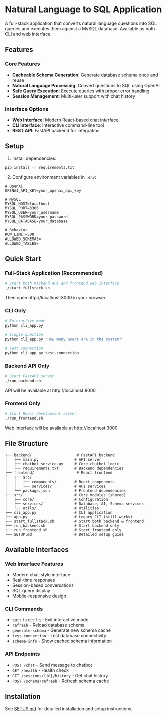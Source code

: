 # Natural Language to SQL Application

A full-stack application that converts natural language questions into SQL queries and executes them against a MySQL database. Available as both CLI and web interface.

## Features

### Core Features
- **Cacheable Schema Generation**: Generate database schema once and reuse
- **Natural Language Processing**: Convert questions to SQL using OpenAI
- **Safe Query Execution**: Execute queries with proper error handling
- **Session Management**: Multi-user support with chat history

### Interface Options
- **Web Interface**: Modern React-based chat interface
- **CLI Interface**: Interactive command-line tool
- **REST API**: FastAPI backend for integration

## Setup

1. Install dependencies:
```bash
pip install -r requirements.txt
```

2. Configure environment variables in `.env`:
```env
# OpenAI
OPENAI_API_KEY=your_openai_api_key

# MySQL
MYSQL_HOST=localhost
MYSQL_PORT=3306
MYSQL_USER=your_username
MYSQL_PASSWORD=your_password
MYSQL_DATABASE=your_database

# Behavior
ROW_LIMIT=500
ALLOWED_SCHEMAS=
ALLOWED_TABLES=
```

## Quick Start

### Full-Stack Application (Recommended)
```bash
# Start both backend API and frontend web interface
./start_fullstack.sh
```

Then open http://localhost:3000 in your browser.

### CLI Only
```bash
# Interactive mode
python cli_app.py

# Single question
python cli_app.py "How many users are in the system?"

# Test connection
python cli_app.py test-connection
```

### Backend API Only
```bash
# Start FastAPI server
./run_backend.sh
```

API will be available at http://localhost:8000

### Frontend Only
```bash
# Start React development server
./run_frontend.sh
```

Web interface will be available at http://localhost:3000

## File Structure

```
├── backend/                    # FastAPI backend
│   ├── main.py                # API server
│   ├── chatbot_service.py     # Core chatbot logic
│   └── requirements.txt       # Backend dependencies
├── frontend/                   # React frontend
│   ├── src/
│   │   ├── components/        # React components
│   │   └── services/          # API services
│   └── package.json           # Frontend dependencies
├── src/                       # Core modules (shared)
│   ├── core/                  # Configuration
│   ├── services/              # Database, AI, Schema services
│   └── utils/                 # Utilities
├── cli_app.py                 # CLI application
├── app.py                     # Legacy CLI (still works)
├── start_fullstack.sh         # Start both backend & frontend
├── run_backend.sh             # Start backend only
├── run_frontend.sh            # Start frontend only
└── SETUP.md                   # Detailed setup guide
```

## Available Interfaces

### Web Interface Features
- Modern chat-style interface
- Real-time responses
- Session-based conversations
- SQL query display
- Mobile-responsive design

### CLI Commands
- `quit` / `exit` / `q` - Exit interactive mode
- `refresh` - Reload database schema
- `generate-schema` - Generate new schema cache
- `test-connection` - Test database connectivity
- `schema-info` - Show cached schema information

### API Endpoints
- `POST /chat` - Send message to chatbot
- `GET /health` - Health check
- `GET /sessions/{id}/history` - Get chat history
- `POST /schema/refresh` - Refresh schema cache

## Installation

See [SETUP.md](SETUP.md) for detailed installation and setup instructions.